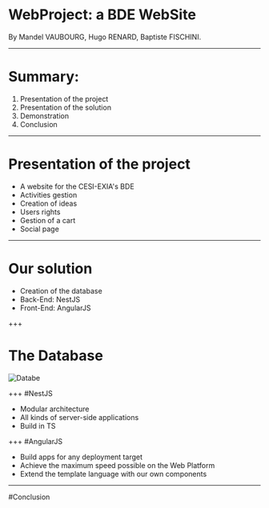 # WebProject: a BDE WebSite

By Mandel VAUBOURG, Hugo RENARD, Baptiste FISCHINI.

---

# Summary:

1. Presentation of the project
2. Presentation of the solution
3. Demonstration
4. Conclusion

---
# Presentation of the project

* A website for the CESI-EXIA's BDE
* Activities gestion
* Creation of ideas
* Users rights
* Gestion of a cart
* Social page

---

# Our solution

* Creation of the database
* Back-End: NestJS
* Front-End: AngularJS

+++
# The Database

![Databe](https://user-images.githubusercontent.com/7594435/38731510-cbda2802-3f1a-11e8-8559-7d7b55edae17.png)

+++
#NestJS

* Modular architecture
* All kinds of server-side applications
* Build in TS

+++
#AngularJS

* Build apps for any deployment target
* Achieve the maximum speed possible on the Web Platform 
* Extend the template language with our own components 

---
#Conclusion 